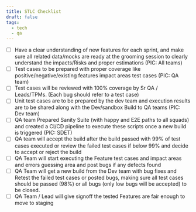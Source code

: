 ```yaml
---
title: STLC Checklist
draft: false
tags:
  - tech
  - qa
---
```


- [ ] Have a clear understanding of new features for each sprint, and make sure all related data/mocks are ready at the grooming session to clearly understand the impacts/Risks and proper estimations (PIC: All teams)
- [ ] Test cases to be prepared with proper coverage like positive/negative/existing features impact areas test cases (PIC: QA team)
- [ ] Test cases will be reviewed with 100% coverage by Sr QA / Leads/TPMs. (Each bug should refer to a test case)
- [ ] Unit test cases are to be prepared by the dev team and execution results are to be shared along with the Dev/sandbox Build to QA teams (PIC: Dev team)
- [ ] QA team Prepared Sanity Suite (with happy and E2E paths to all squads) and created a CI/CD pipeline to execute these scripts once a new build is triggered (PIC: SDET)
- [ ] QA team will accept the build after the build passed with 99% of test cases executed or review the failed test cases if below 99% and decide to accept or reject the build
- [ ] QA Team will start executing the Feature test cases and impact areas and errors guessing area and post bugs if any defects found
- [ ] QA Team will get a new build from the Dev team with bug fixes and Retest the failed test cases or posted bugs, making sure all test cases should be passed (98%) or all bugs (only low bugs will be accepted) to be closed.
- [ ] QA Team / Lead will give signoff the tested Features are fair enough to move to staging
